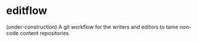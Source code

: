 editflow
========

(under-construction) A git workflow for the writers and editors to tame non-code content repositories
